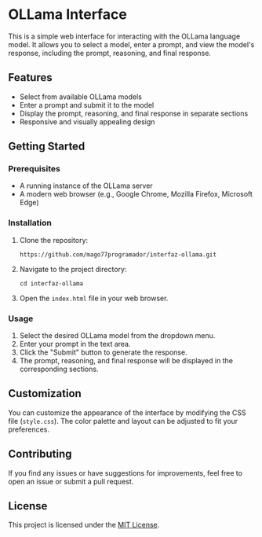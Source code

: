 # OLLama Interface

This is a simple web interface for interacting with the OLLama language model. It allows you to select a model, enter a prompt, and view the model's response, including the prompt, reasoning, and final response.

## Features

- Select from available OLLama models
- Enter a prompt and submit it to the model
- Display the prompt, reasoning, and final response in separate sections
- Responsive and visually appealing design

## Getting Started

### Prerequisites

- A running instance of the OLLama server
- A modern web browser (e.g., Google Chrome, Mozilla Firefox, Microsoft Edge)

### Installation

1. Clone the repository:

   ```
   https://github.com/mago77programador/interfaz-ollama.git
   ```

2. Navigate to the project directory:

   ```
   cd interfaz-ollama
   ```

3. Open the `index.html` file in your web browser.

### Usage

1. Select the desired OLLama model from the dropdown menu.
2. Enter your prompt in the text area.
3. Click the "Submit" button to generate the response.
4. The prompt, reasoning, and final response will be displayed in the corresponding sections.

## Customization

You can customize the appearance of the interface by modifying the CSS file (`style.css`). The color palette and layout can be adjusted to fit your preferences.

## Contributing

If you find any issues or have suggestions for improvements, feel free to open an issue or submit a pull request.

## License

This project is licensed under the [MIT License](LICENSE).
